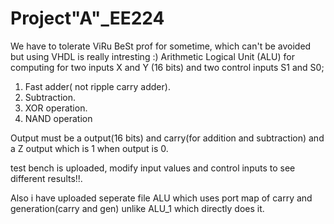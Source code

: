 # Project"A"_EE224
We have to tolerate ViRu BeSt prof for sometime, which can't be avoided but using VHDL  is really intresting :) Arithmetic Logical Unit (ALU) for computing for two inputs X and Y (16 bits) and two control inputs S1 and S0;

1. Fast adder( not ripple carry adder).
2. Subtraction.
3. XOR operation.
4. NAND operation 

Output must be a output(16 bits) and carry(for addition and subtraction) and a Z output which is 1 when output is 0.
    
   test bench is uploaded, modify input values and control inputs to see different results!!.
   
   Also i have uploaded seperate file ALU which uses port map of carry and generation(carry and gen) unlike ALU_1 which directly does it.
